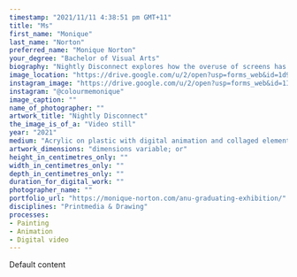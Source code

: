 ```yaml
---
timestamp: "2021/11/11 4:38:51 pm GMT+11"
title: "Ms"
first_name: "Monique"
last_name: "Norton"
preferred_name: "Monique Norton"
your_degree: "Bachelor of Visual Arts"
biography: "Nightly Disconnect explores how the overuse of screens has affected our sleep and invaded our thoughts. The focus of this collection of animations is on that moment just before sleep when we must put down our phones, but all of their contents are still sitting in our heads, keeping us awake longer and ruining our sleep quality. Each animation reveals a new view of a nightly routine, expressed through a series of exposed paintings. A way for the mind to relax is gradually presented towards the end of the series as elements of nature are introduced; through connecting with the environment and staying away from digital influences, the mind can be at rest."
image_location: "https://drive.google.com/u/2/open?usp=forms_web&id=1d9-MGrsHzbuB4DQeSZ7EJLSFhVMkzAf4"
instagram_image: "https://drive.google.com/u/2/open?usp=forms_web&id=1ITwUuWa0n99y4Qgn-vmd6EcYovOUCaxF"
instagram: "@colourmemonique"
image_caption: ""
name_of_photographer: ""
artwork_title: "Nightly Disconnect"
the_image_is_of_a: "Video still"
year: "2021"
medium: "Acrylic on plastic with digital animation and collaged elements"
artwork_dimensions: "dimensions variable; or"
height_in_centimetres_only: ""
width_in_centimetres_only: ""
depth_in_centimetres_only: ""
duration_for_digital_work: ""
photographer_name: ""
portfolio_url: "https://monique-norton.com/anu-graduating-exhibition/"
disciplines: "Printmedia & Drawing"
processes:
- Painting
- Animation
- Digital video
---
```


Default content